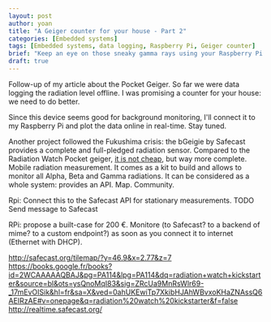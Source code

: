 ```yaml
---
layout: post
author: yoan
title: "A Geiger counter for your house - Part 2"
categories: [Embedded systems]
tags: [Embedded systems, data logging, Raspberry Pi, Geiger counter]
brief: "Keep an eye on those sneaky gamma rays using your Raspberry Pi."
draft: true
---
```


Follow-up of my article about the Pocket Geiger. So far we were data logging the radiation level offline. I was promising a counter for your house: we need to do better.

Since this device seems good for background monitoring, I'll connect it to my Raspberry Pi and plot the data online in real-time. Stay tuned.

Another project followed the Fukushima crisis: the bGeigie by Safecast provides a complete and full-pledged radiation sensor. Compared to the Radiation Watch Pocket geiger, [it is not cheap][safecast_bgeigie_nano], but way more complete. Mobile radiation measurement. It comes as a kit to build and allows to monitor all Alpha, Beta and Gamma radiations. It can be considered as a whole system: provides an API. Map. Community.

Rpi: Connect this to the Safecast API for stationary measurements. TODO Send message to Safecast

RPi: propose a built-case for 200 €. Monitore (to Safecast? to a backend of mime? to a custom endpoint?) as soon as you connect it to internet (Ethernet with DHCP).


http://safecast.org/tilemap/?y=46.9&x=2.77&z=7
https://books.google.fr/books?id=2WCAAAAAQBAJ&pg=PA114&lpg=PA114&dq=radiation+watch+kickstarter&source=bl&ots=ysQnoMqI83&sig=ZRcUa9MnRsWlr69-_17mEvOISik&hl=fr&sa=X&ved=0ahUKEwiTp7XkibHJAhWBvxoKHaZNAssQ6AEIRzAE#v=onepage&q=radiation%20watch%20kickstarter&f=false
http://realtime.safecast.org/

[safecast_bgeigie_nano]: http://shop.kithub.cc/products/safecast-bgeigie-nano?variant=10879588932
